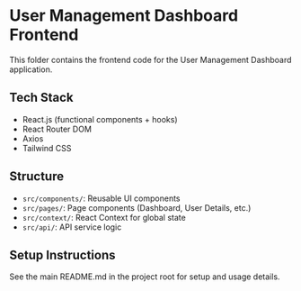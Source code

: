 # User Management Dashboard Frontend

This folder contains the frontend code for the User Management Dashboard application.

## Tech Stack
- React.js (functional components + hooks)
- React Router DOM
- Axios
- Tailwind CSS

## Structure
- `src/components/`: Reusable UI components
- `src/pages/`: Page components (Dashboard, User Details, etc.)
- `src/context/`: React Context for global state
- `src/api/`: API service logic

## Setup Instructions
See the main README.md in the project root for setup and usage details.
